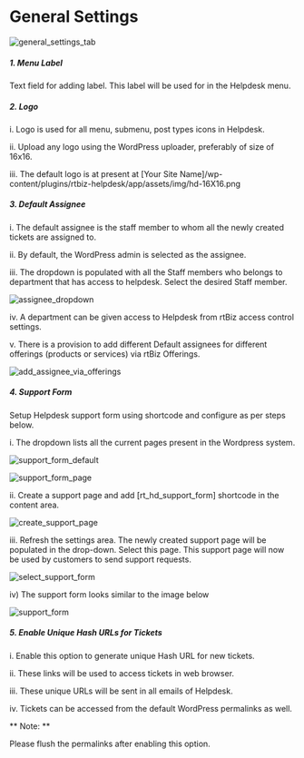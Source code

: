 # General Settings


![general_settings_tab](https://cloud.githubusercontent.com/assets/8191145/6751860/19317bbe-cf2f-11e4-8c86-af030c7ff1bb.png)


##### 1. Menu Label
Text field for adding label. This label will be used for in the Helpdesk menu.

##### 2. Logo

i. Logo is used for all menu, submenu, post types icons in Helpdesk.

ii. Upload any logo using the WordPress uploader, preferably of size of 16x16.

iii. The default logo is at present at [Your Site Name]/wp-content/plugins/rtbiz-helpdesk/app/assets/img/hd-16X16.png

##### 3. Default Assignee

i. The default assignee is the staff member to whom all the newly created tickets are assigned to.

ii. By default, the WordPress admin is selected as the assignee.

iii. The dropdown is populated with all the Staff members who belongs to department that has access to helpdesk. Select the desired Staff member.

![assignee_dropdown](https://cloud.githubusercontent.com/assets/9676513/6483474/a3a8ba5e-c297-11e4-8ebe-6a1b8cfbae97.png)

iv. A department can be given access to Helpdesk from rtBiz access control settings.

v. There is a provision to add different Default assignees for different offerings (products or services) via rtBiz Offerings.

![add_assignee_via_offerings](https://cloud.githubusercontent.com/assets/8191145/6752439/89218252-cf34-11e4-9673-0ffe0403c49a.png)


##### 4. Support Form

Setup Helpdesk support form using shortcode and configure as per steps below.

i. The dropdown lists all the current pages present in the Wordpress system.

![support_form_default](https://cloud.githubusercontent.com/assets/9676513/6480243/ba65605a-c277-11e4-9ce6-c427e001490e.png)


![support_form_page](https://cloud.githubusercontent.com/assets/9676513/6480244/ba8579f8-c277-11e4-86c3-bb96e69b36e8.png)

ii. Create a support page and add [rt_hd_support_form] shortcode in the content area.


![create_support_page](https://cloud.githubusercontent.com/assets/9676513/6480319/89ce59e6-c278-11e4-8beb-b37be40e7880.png)

iii. Refresh the settings area. The newly created support page will be populated in the drop-down. Select this page. This support page will now be used by customers to send support requests.

![select_support_form](https://cloud.githubusercontent.com/assets/9676513/6480262/f5026802-c277-11e4-81e1-62145daf208e.png)


iv) The support form looks similar to the image below

![support_form](https://cloud.githubusercontent.com/assets/8191145/6779592/a8187b42-d183-11e4-9cfd-807f3d16bbd2.png)




##### 5. Enable Unique Hash URLs for Tickets

i. Enable this option to generate unique Hash URL for new tickets.

ii. These links will be used to access tickets in web browser.

iii. These unique URLs will be sent in all emails of Helpdesk.

iv. Tickets can be accessed from the default WordPress permalinks as well.

** Note: **

Please flush the permalinks after enabling this option.



